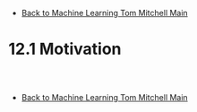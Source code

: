 * [Back to Machine Learning Tom Mitchell Main](../../main.md)

# 12.1 Motivation

##














<br>

* [Back to Machine Learning Tom Mitchell Main](../../main.md)